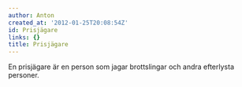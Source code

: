 ```yaml
---
author: Anton
created_at: '2012-01-25T20:08:54Z'
id: Prisjägare
links: {}
title: Prisjägare
---
```


En prisjägare är en person som jagar brottslingar och andra efterlysta personer.
